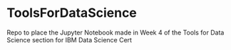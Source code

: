 # ToolsForDataScience
Repo to place the Jupyter Notebook made in Week 4 of the Tools for Data Science section for IBM Data Science Cert
